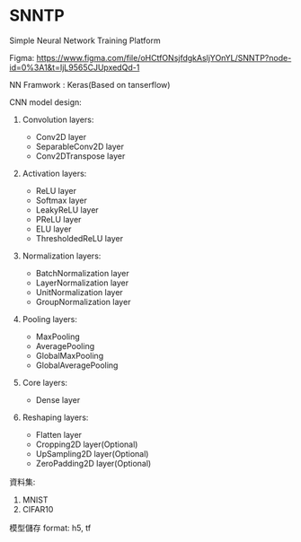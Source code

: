 # SNNTP
Simple Neural Network Training Platform

Figma: https://www.figma.com/file/oHCtfONsjfdgkAsljYOnYL/SNNTP?node-id=0%3A1&t=IjL9565CJUpxedQd-1

NN Framwork : Keras(Based on tanserflow)

CNN model design:
  1. Convolution layers:
     - Conv2D layer
     - SeparableConv2D layer
     - Conv2DTranspose layer

  2. Activation layers:
     - ReLU layer
     - Softmax layer
     - LeakyReLU layer
     - PReLU layer
     - ELU layer
     - ThresholdedReLU layer
     
  3. Normalization layers:
     - BatchNormalization layer
     - LayerNormalization layer
     - UnitNormalization layer
     - GroupNormalization layer
 
  4. Pooling layers:
     - MaxPooling
     - AveragePooling
     - GlobalMaxPooling
     - GlobalAveragePooling
  
  5. Core layers:
     - Dense layer

  6. Reshaping layers:
     - Flatten layer
     - Cropping2D layer(Optional)
     - UpSampling2D layer(Optional)
     - ZeroPadding2D layer(Optional)

資料集:
  1. MNIST
  2. CIFAR10

模型儲存 format: h5, tf
